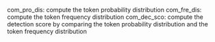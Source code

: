 com_pro_dis: compute the token probability distribution
com_fre_dis: compute the token frequency distribution
com_dec_sco: compute the detection score by comparing the token probability distribution and the token frequency distribution

